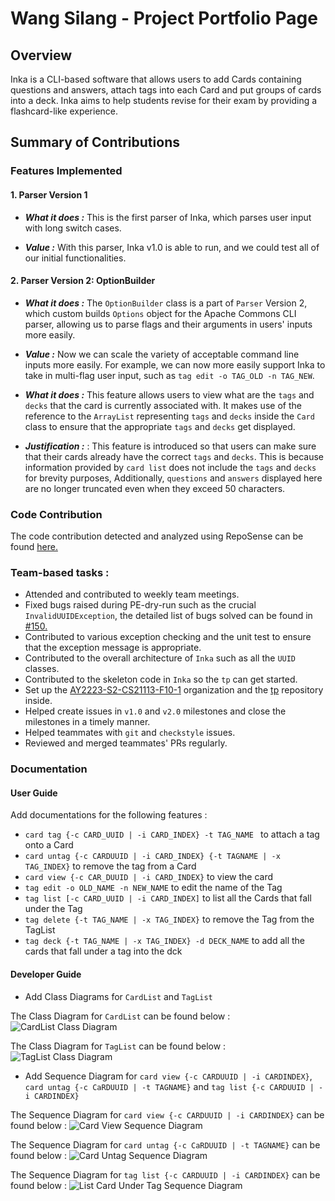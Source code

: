 # Wang Silang - Project Portfolio Page

## Overview

Inka is a CLI-based software that allows users to add Cards containing questions and answers, attach tags into each Card
and put groups of cards into a deck. Inka aims to help students revise for their exam by providing a flashcard-like
experience.

## Summary of Contributions

### Features Implemented

#### 1. Parser Version 1

- ***What it does :***
  This is the first parser of Inka, which parses user input with long switch cases.

- ***Value :***
  With this parser, Inka v1.0 is able to run, and we could test all of our initial functionalities.


#### 2. Parser Version 2: OptionBuilder

- ***What it does :*** 
  The `OptionBuilder` class is a part of `Parser` Version 2, which custom builds `Options` object for the Apache Commons CLI parser, 
  allowing us to parse flags and their arguments in users' inputs more easily.


- ***Value :*** 
  Now we can scale the variety of acceptable command line inputs more easily. For example, we can now more easily support Inka to 
  take in multi-flag user input, such as `tag edit -o TAG_OLD -n TAG_NEW`.


- ***What it does :***
  This feature allows users to view what are the `tags` and `decks` that the card is currently associated with. It makes
  use of the
  reference to the `ArrayList` representing `tags` and `decks` inside the `Card` class to ensure that the
  appropriate `tags` and `decks` get displayed.


- ***Justification :*** : This feature is introduced so that users can make sure that their cards already have the
  correct `tags` and `decks`. This is because
  information provided by `card list` does not include the `tags` and `decks` for brevity purposes,
  Additionally, `questions` and `answers` displayed here are no longer truncated
  even when they exceed 50 characters.

### Code Contribution

The code contribution detected and analyzed using RepoSense can be
found [here.](https://nus-cs2113-ay2223s2.github.io/tp-dashboard/?search=&sort=groupTitle&sortWithin=title&timeframe=commit&mergegroup=&groupSelect=groupByRepos&breakdown=true&checkedFileTypes=docs~functional-code~test-code~other&since=2023-02-17&tabOpen=true&tabType=authorship&tabAuthor=mitchmalvin1&tabRepo=AY2223S2-CS2113-F10-1%2Ftp%5Bmaster%5D&authorshipIsMergeGroup=false&authorshipFileTypes=docs~functional-code~test-code&authorshipIsBinaryFileTypeChecked=false&authorshipIsIgnoredFilesChecked=false)

### Team-based tasks :

- Attended and contributed to weekly team meetings.
- Fixed bugs raised during PE-dry-run such as the crucial `InvalidUUIDException`, the detailed list of bugs solved can
  be found
  in [#150.](https://github.com/AY2223S2-CS2113-F10-1/tp/pull/150)
- Contributed to various exception checking and the unit test to ensure that the exception message is appropriate.
- Contributed to the overall architecture of `Inka` such as all the `UUID` classes.
- Contributed to the skeleton code in `Inka` so the `tp` can get started.
- Set up the [AY2223-S2-CS21113-F10-1](https://github.com/AY2223S2-CS2113-F10-1) organization and
  the [tp](https://github.com/AY2223S2-CS2113-F10-1/tp) repository inside.
- Helped create issues in `v1.0` and `v2.0` milestones and close the milestones in a timely manner.
- Helped teammates with `git`  and `checkstyle` issues.
- Reviewed and merged teammates' PRs regularly.

### Documentation

#### User Guide

Add documentations for the following features :

- `card tag {-c CARD_UUID | -i CARD_INDEX} -t TAG_NAME ` to attach a tag onto a Card
- `card untag {-c CARDUUID | -i CARD_INDEX} {-t TAGNAME | -x TAG_INDEX}` to remove the tag from a Card
- `card view {-c CAR_DUUID | -i CARD_INDEX}` to view the card
- `tag edit -o OLD_NAME -n NEW_NAME` to edit the name of the Tag
- `tag list [-c CARD_UUID | -i CARD_INDEX]` to list all the Cards that fall under the Tag
- `tag delete {-t TAG_NAME | -x TAG_INDEX}` to remove the Tag from the TagList
- `tag deck {-t TAG_NAME | -x TAG_INDEX} -d DECK_NAME` to add all the cards that fall under a tag into the dck

#### Developer Guide

- Add Class Diagrams for `CardList` and `TagList`

The Class Diagram for `CardList` can be found below :
![CardList Class Diagram](../img/CardListClass.svg)

The Class Diagram for `TagList` can be found below :
![TagList Class Diagram](../img/TagListClass.svg)

- Add Sequence Diagram for `card view {-c CARDUUID | -i CARDINDEX}`, `card untag {-c CaRDUUID | -t TAGNAME}`
  and `tag list {-c CARDUUID | -i CARDINDEX}`

The Sequence Diagram for `card view {-c CARDUUID | -i CARDINDEX}` can be found below :
![Card View Sequence Diagram](../img/CardViewSequence.png)

The Sequence Diagram for `card untag {-c CaRDUUID | -t TAGNAME}` can be found below :
![Card Untag Sequence Diagram](../img/CardUntagSequence.png)

The Sequence Diagram for `tag list {-c CARDUUID | -i CARDINDEX}` can be found below :
![List Card Under Tag Sequence Diagram](../img/ListCardsUnderTagSequence.png)







